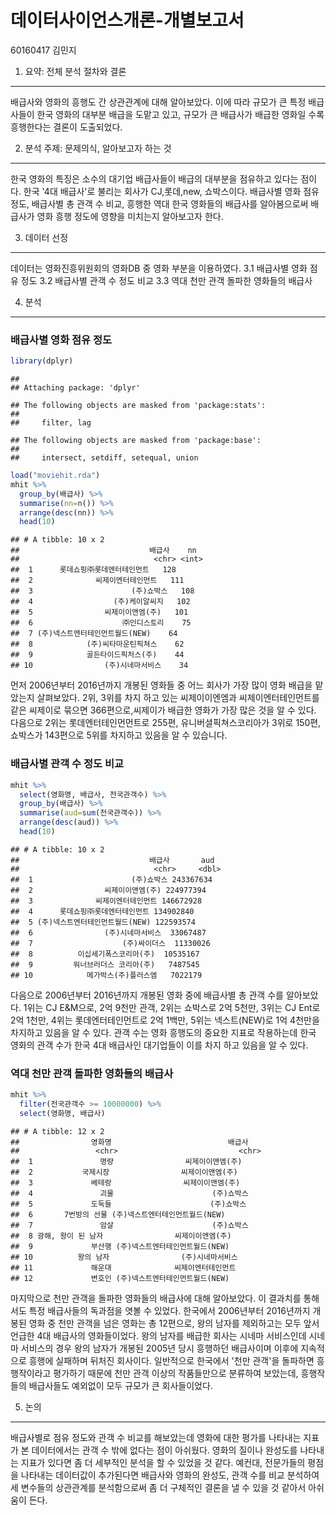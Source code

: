 데이터사이언스개론-개별보고서
================
60160417 김민지

1. 요약: 전체 분석 절차와 결론
------------------------------

배급사와 영화의 흥행도 간 상관관계에 대해 알아보았다. 이에 따라 규모가 큰 특정 배급사들이 한국 영화의 대부분 배급을 도맡고 있고, 규모가 큰 배급사가 배급한 영화일 수록 흥행한다는 결론이 도출되었다.

2. 분석 주제: 문제의식, 알아보고자 하는 것
------------------------------------------

한국 영화의 특징은 소수의 대기업 배급사들이 배급의 대부분을 점유하고 있다는 점이다. 한국 '4대 배급사'로 불리는 회사가 CJ,롯데,new, 쇼박스이다. 배급사별 영화 점유 정도, 배급사별 총 관객 수 비교, 흥행한 역대 한국 영화들의 배급사를 알아봄으로써 배급사가 영화 흥행 정도에 영향을 미치는지 알아보고자 한다.

3. 데이터 선정
--------------

데이터는 영화진흥위원회의 영화DB 중 영화 부분을 이용하였다. 3.1 배급사별 영화 점유 정도 3.2 배급사별 관객 수 정도 비교 3.3 역대 천만 관객 돌파한 영화들의 배급사

4. 분석
-------

### 배급사별 영화 점유 정도

``` r
library(dplyr)
```

    ## 
    ## Attaching package: 'dplyr'

    ## The following objects are masked from 'package:stats':
    ## 
    ##     filter, lag

    ## The following objects are masked from 'package:base':
    ## 
    ##     intersect, setdiff, setequal, union

``` r
load("moviehit.rda")
mhit %>% 
  group_by(배급사) %>% 
  summarise(nn=n()) %>% 
  arrange(desc(nn)) %>% 
  head(10)
```

    ## # A tibble: 10 x 2
    ##                             배급사    nn
    ##                              <chr> <int>
    ##  1      롯데쇼핑㈜롯데엔터테인먼트   128
    ##  2              씨제이엔터테인먼트   111
    ##  3                      (주)쇼박스   108
    ##  4                  (주)케이알씨지   102
    ##  5                씨제이이앤엠(주)   101
    ##  6                    ㈜인디스토리    75
    ##  7 (주)넥스트엔터테인먼트월드(NEW)    64
    ##  8            (주)씨타마운틴픽쳐스    62
    ##  9            골든타이드픽처스(주)    44
    ## 10                (주)시네마서비스    34

먼저 2006년부터 2016년까지 개봉된 영화들 중 어느 회사가 가장 많이 영화 배급을 맡았는지 살펴보았다. 2위, 3위를 차지 하고 있는 씨제이이엔엠과 씨제이엔터테인먼트를 같은 씨제이로 묶으면 366편으로,씨제이가 배급한 영화가 가장 많은 것을 알 수 있다. 다음으로 2위는 롯데엔터테인먼먼트로 255편, 유니버셜픽쳐스코리아가 3위로 150편, 쇼박스가 143편으로 5위를 차지하고 있음을 알 수 있습니다.

### 배급사별 관객 수 정도 비교

``` r
mhit %>% 
  select(영화명, 배급사, 전국관객수) %>%
  group_by(배급사) %>% 
  summarise(aud=sum(전국관객수)) %>% 
  arrange(desc(aud)) %>% 
  head(10)
```

    ## # A tibble: 10 x 2
    ##                             배급사       aud
    ##                              <chr>     <dbl>
    ##  1                      (주)쇼박스 243367634
    ##  2                씨제이이앤엠(주) 224977394
    ##  3              씨제이엔터테인먼트 146672928
    ##  4      롯데쇼핑㈜롯데엔터테인먼트 134902840
    ##  5 (주)넥스트엔터테인먼트월드(NEW) 122593574
    ##  6                (주)시네마서비스  33067487
    ##  7                    (주)싸이더스  11330026
    ##  8          이십세기폭스코리아(주)  10535167
    ##  9         워너브러더스 코리아(주)   7487545
    ## 10            메가박스(주)플러스엠   7022179

다음으로 2006년부터 2016년까지 개봉된 영화 중에 배급사별 총 관객 수를 알아보았다. 1위는 CJ E&M으로, 2억 9천만 관객, 2위는 쇼박스로 2억 5천만, 3위는 CJ Ent로 2억 1천만, 4위는 롯데엔터테인먼트로 2억 1백만, 5위는 넥스트(NEW)로 1억 4천만을 차지하고 있음을 알 수 있다. 관객 수는 영화 흥행도의 중요한 지표로 작용하는데 한국 영화의 관객 수가 한국 4대 배급사인 대기업들이 이를 차지 하고 있음을 알 수 있다.

### 역대 천만 관객 돌파한 영화들의 배급사

``` r
mhit %>% 
  filter(전국관객수 >= 10000000) %>% 
  select(영화명, 배급사)
```

    ## # A tibble: 12 x 2
    ##                영화명                          배급사
    ##                 <chr>                           <chr>
    ##  1               명량                씨제이이앤엠(주)
    ##  2           국제시장                씨제이이앤엠(주)
    ##  3             베테랑                씨제이이앤엠(주)
    ##  4               괴물                      (주)쇼박스
    ##  5             도둑들                      (주)쇼박스
    ##  6       7번방의 선물 (주)넥스트엔터테인먼트월드(NEW)
    ##  7               암살                      (주)쇼박스
    ##  8 광해, 왕이 된 남자                씨제이이앤엠(주)
    ##  9             부산행 (주)넥스트엔터테인먼트월드(NEW)
    ## 10          왕의 남자                (주)시네마서비스
    ## 11             해운대              씨제이엔터테인먼트
    ## 12             변호인 (주)넥스트엔터테인먼트월드(NEW)

마지막으로 천만 관객을 돌파한 영화들의 배급사에 대해 알아보았다. 이 결과치를 통해서도 특정 배급사들의 독과점을 엿볼 수 있었다. 한국에서 2006년부터 2016년까지 개봉된 영화 중 천만 관객을 넘은 영화는 총 12편으로, 왕의 남자를 제외하고는 모두 앞서 언급한 4대 배급사의 영화들이었다. 왕의 남자를 배급한 회사는 시네마 서비스인데 시네마 서비스의 경우 왕의 남자가 개봉된 2005년 당시 흥행하던 배급사이며 이후에 지속적으로 흥행에 실패하며 뒤처진 회사이다. 일반적으로 한국에서 '천만 관객'을 돌파하면 흥행작이라고 평가하기 때문에 천만 관객 이상의 작품들만으로 분류하여 보았는데, 흥행작들의 배급사들도 예외없이 모두 규모가 큰 회사들이었다.

5. 논의
-------

배급사별로 점유 정도와 관객 수 비교를 해보았는데 영화에 대한 평가를 나타내는 지표가 본 데이터에서는 관객 수 밖에 없다는 점이 아쉬웠다. 영화의 질이나 완성도를 나타내는 지표가 있다면 좀 더 세부적인 분석을 할 수 있었을 것 같다. 예컨대, 전문가들의 평점을 나타내는 데이터값이 추가된다면 배급사와 영화의 완성도, 관객 수를 비교 분석하여 세 변수들의 상관관계를 분석함으로써 좀 더 구체적인 결론을 낼 수 있을 것 같아서 아쉬움이 든다.
